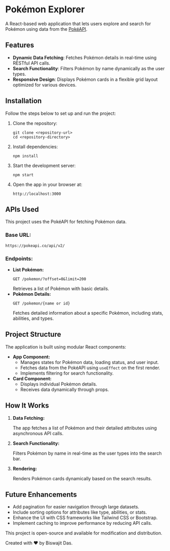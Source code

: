 <!DOCTYPE html>
<html lang="en">
<head>
    <meta charset="UTF-8">
    <meta name="viewport" content="width=device-width, initial-scale=1.0">
   
</head>
<body>
    <h1>Pokémon Explorer</h1>
    <p>A React-based web application that lets users explore and search for Pokémon using data from the <a href="https://pokeapi.co/" target="_blank">PokéAPI</a>.</p>
    <h2>Features</h2>
    <ul>
        <li><strong>Dynamic Data Fetching</strong>: Fetches Pokémon details in real-time using RESTful API calls.</li>
        <li><strong>Search Functionality</strong>: Filters Pokémon by name dynamically as the user types.</li>
        <li><strong>Responsive Design</strong>: Displays Pokémon cards in a flexible grid layout optimized for various devices.</li>
    </ul>
    <h2>Installation</h2>
    <p>Follow the steps below to set up and run the project:</p>
    <ol>
        <li>Clone the repository:
            <pre><code>git clone &lt;repository-url&gt;
cd &lt;repository-directory&gt;</code></pre>
        </li>
        <li>Install dependencies:
            <pre><code>npm install</code></pre>
        </li>
        <li>Start the development server:
            <pre><code>npm start</code></pre>
        </li>
        <li>Open the app in your browser at:
            <pre><code>http://localhost:3000</code></pre>
        </li>
    </ol>
    <h2>APIs Used</h2>
    <p>This project uses the PokéAPI for fetching Pokémon data.</p>
    <h3>Base URL:</h3>
    <p><code>https://pokeapi.co/api/v2/</code></p>
    <h3>Endpoints:</h3>
    <ul>
        <li><strong>List Pokémon:</strong>
            <pre><code>GET /pokemon/?offset=0&limit=200</code></pre>
            Retrieves a list of Pokémon with basic details.
        </li>
        <li><strong>Pokémon Details:</strong>
            <pre><code>GET /pokemon/{name or id}</code></pre>
            Fetches detailed information about a specific Pokémon, including stats, abilities, and types.
        </li>
    </ul>
    <h2>Project Structure</h2>
    <p>The application is built using modular React components:</p>
    <ul>
        <li><strong>App Component:</strong>
            <ul>
                <li>Manages states for Pokémon data, loading status, and user input.</li>
                <li>Fetches data from the PokéAPI using <code>useEffect</code> on the first render.</li>
                <li>Implements filtering for search functionality.</li>
            </ul>
        </li>
        <li><strong>Card Component:</strong>
            <ul>
                <li>Displays individual Pokémon details.</li>
                <li>Receives data dynamically through props.</li>
            </ul>
        </li>
    </ul>
    <h2>How It Works</h2>
    <ol>
        <li><strong>Data Fetching:</strong>
            <p>The app fetches a list of Pokémon and their detailed attributes using asynchronous API calls.</p>
        </li>
        <li><strong>Search Functionality:</strong>
            <p>Filters Pokémon by name in real-time as the user types into the search bar.</p>
        </li>
        <li><strong>Rendering:</strong>
            <p>Renders Pokémon cards dynamically based on the search results.</p>
        </li>
    </ol>
    <h2>Future Enhancements</h2>
    <ul>
        <li>Add pagination for easier navigation through large datasets.</li>
        <li>Include sorting options for attributes like type, abilities, or stats.</li>
        <li>Enhance the UI with CSS frameworks like Tailwind CSS or Bootstrap.</li>
        <li>Implement caching to improve performance by reducing API calls.</li>
    </ul>
    <p>This project is open-source and available for modification and distribution.</p>
    <footer>
        <p>Created with ❤️ by Biswajit Das.</p>
    </footer>
</body>
</html>
